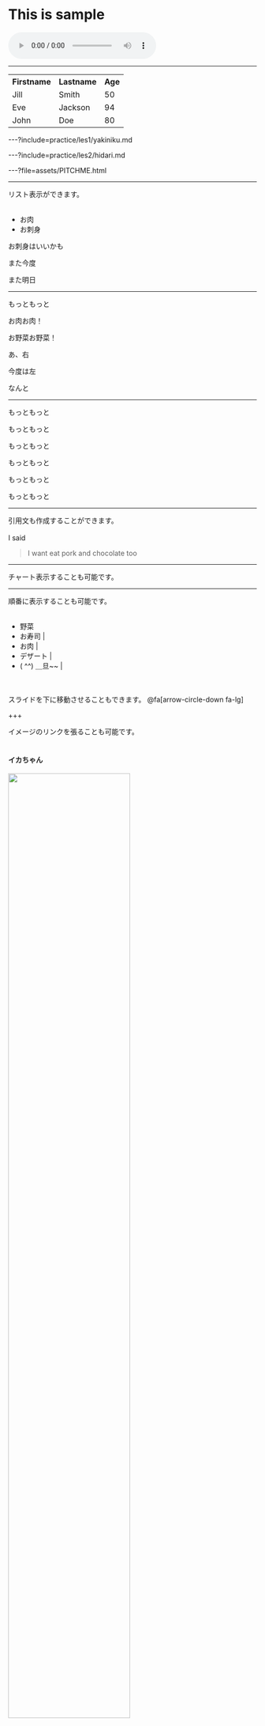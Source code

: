 
# This is sample

<audio controls>
 <source src="手足・殴る、蹴る10.mp3" type="audio/mp3">
</audio>

---

<table>
  <tr>
    <th>Firstname</th>
    <th>Lastname</th> 
    <th>Age</th>
  </tr>
  <tr>
    <td>Jill</td>
    <td>Smith</td>
    <td>50</td>
  </tr>
  <tr class="fragment">
    <td>Eve</td>
    <td>Jackson</td>
    <td>94</td>
  </tr>
  <tr class="fragment">
    <td>John</td>
    <td>Doe</td>
    <td>80</td>
  </tr>
</table>

---?include=practice/les1/yakiniku.md

---?include=practice/les2/hidari.md

---?file=assets/PITCHME.html

---
<!-- .slide: data-autoslide="5000" -->

リスト表示ができます。
</br>
</br>
* お肉
* お刺身

<p class="fragment shrink">お刺身はいいかも</p>
<p class="fragment fade-out">また今度</p>
<p class="fragment semi-fade-out">また明日</p>

---

<p class="fragment strike">もっともっと</p>
<p class="fragment fade-up">お肉お肉！</p>
<p class="fragment fade-down">お野菜お野菜！</p>
<p class="fragment fade-right">あ、右</p>
<p class="fragment fade-left">今度は左</p>
<p class="fragment current-visible">なんと</p>

---
<!-- .slide: data-background-transition="convex" -->
<p class="fragment highlight-red">もっともっと</p>
<p class="fragment highlight-current-red">もっともっと</p>
<p class="fragment highlight-green">もっともっと</p>
<p class="fragment highlight-current-green">もっともっと</p>
<p class="fragment highlight-blue">もっともっと</p>
<p class="fragment highlight-current-blue">もっともっと</p>


---
<!-- .slide: data-background-transition="convex" -->
引用文も作成することができます。
</br>
</br>
I said  
> I want eat pork
> and chocolate too

---

チャート表示することも可能です。  
<canvas data-chart="line">
<!--
{
 "data": {
  "labels": ["January"," February"," March"," April"," May"," June"," July"],
  "datasets": [
   {
    "data":[65,59,80,81,56,66,11],
    "label":"My first dataset","backgroundColor":"rgba(20,220,220,.8)"
   },
   {
    "data":[28,48,40,19,86,53,22],
    "label":"My second dataset","backgroundColor":"rgba(220,120,120,.8)"
   }
  ]
 },
 "options": { "responsive": "true" }
}
-->
</canvas>

---

順番に表示することも可能です。
</br>
</br>
- 野菜　
- お寿司 |
- お肉 |
- デザート |
- ( ^^) ＿旦~~ |
</br>
</br>
スライドを下に移動させることもできます。
@fa[arrow-circle-down fa-lg]  

+++

イメージのリンクを張ることも可能です。
</br>
</br>
#### イカちゃん  

<img src="http://imgcc.naver.jp/kaze/mission_anm/USER/20161109/69/6182469/99/480x270x4405fd30e409c24e0bc6cc61.gif" width=70%>

---

まだまだ色々な表現が可能なGitPitch.  
徐々に細かくではありますが、色々な機能を  
紹介していきたいと思います。
</br>
</br>
おわり<(＿ ＿)>
